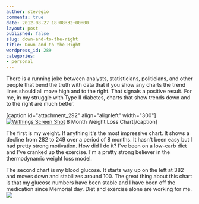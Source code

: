 ```yaml
---
author: stevegio
comments: true
date: 2012-08-27 18:08:32+00:00
layout: post
published: false
slug: down-and-to-the-right
title: Down and to the Right
wordpress_id: 289
categories:
- personal
---
```


There is a running joke between analysts, statisticians, politicians, and other people that bend the truth with data that if you show any charts the trend lines should all move high and to the right. That signals a positive result. For me, in my struggle with Type II diabetes, charts that show trends down and to the right are much better.

[caption id="attachment_292" align="alignleft" width="300"][![Withings Screen Shot](http://stevegio.files.wordpress.com/2012/08/img_2317-e1346259594667.png)](http://stevegio.files.wordpress.com/2012/08/img_2317-e1346259594667.png) 8 Month Weight Loss Chart[/caption]

The first is my weight. If anything it's the most impressive chart. It shows a decline from 282 to 249 over a period of 8 months. It hasn't been easy but I had pretty strong motivation. How did I do it? I've been on a low-carb diet and I've cranked up the exercise. I'm a pretty strong believer in the thermodynamic weight loss model.

The second chart is my blood glucose. It starts way up on the left at 382 and moves down and stabilizes around 100. The great thing about this chart is that my glucose numbers have been stable and I have been off the medication since Memorial day. Diet and exercise alone are working for me.[![](http://stevegio.files.wordpress.com/2012/08/img_2318.png?w=200)](http://stevegio.files.wordpress.com/2012/08/img_2318.png)


